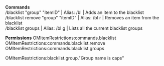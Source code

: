 **Commands**<br>
/blacklist "group" "itemID" | Alias: /bl | Adds an item to the blacklist<br>
/blacklist remove "group" "itemID" | Alias: /bl r | Removes an item from the blacklist<br>
/blacklist groups | Alias: /bl g | Lists all the current blacklist groups<br>

**Permissions**
OMItemRestrictions:commands.blacklist
OMItemRestrictions:commands.blacklist.remove
OMItemRestrictions:commands.blacklist.groups

OMItemRestrictions:blacklist.group."Group name is caps"
